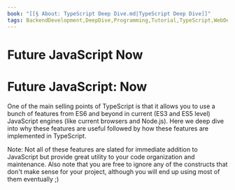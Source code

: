```yaml
---
book: "[[§ About꞉ TypeScript Deep Dive.md|TypeScript Deep Dive]]"
tags: BackendDevelopment,DeepDive,Programming,Tutorial,TypeScript,WebDevelopment
---
```


# Future JavaScript Now

# Future JavaScript: Now

One of the main selling points of TypeScript is that it allows you to use a bunch of features from ES6 and beyond in current (ES3 and ES5 level) JavaScript engines (like current browsers and Node.js). Here we deep dive into why these features are useful followed by how these features are implemented in TypeScript.

Note: Not all of these features are slated for immediate addition to JavaScript but provide great utility to your code organization and maintenance. Also note that you are free to ignore any of the constructs that don't make sense for your project, although you will end up using most of them eventually ;)